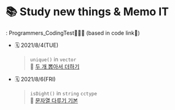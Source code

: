 <H1>📚 Study new things & Memo IT</H1>
: Programmers_CodingTest👩🏻‍💻 (based in code link🔗)

* 🗓 2021/8/4(TUE)   
  > `unique()` in `vector`   
  > 🔗 [두 개 뽑아서 더하기](https://github.com/szun8/Programmers/commit/c46c703f260c13f6746a437fa984fcd553fbff67#r54506994)
  
* 🗓 2021/8/6(FRI)
  > `isDight()` in `string` `cctype`   
  > 🔗 [문자열 다루기 기본](https://github.com/szun8/Programmers/commit/f7b73a25ff39ea350d27dd39cd8c280933b692f7#r54506830
)
